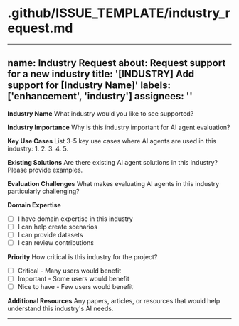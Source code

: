 # .github/ISSUE_TEMPLATE/industry_request.md
---
name: Industry Request
about: Request support for a new industry
title: '[INDUSTRY] Add support for [Industry Name]'
labels: ['enhancement', 'industry']
assignees: ''
---

**Industry Name**
What industry would you like to see supported?

**Industry Importance**
Why is this industry important for AI agent evaluation?

**Key Use Cases**
List 3-5 key use cases where AI agents are used in this industry:
1. 
2. 
3. 
4. 
5. 

**Existing Solutions**
Are there existing AI agent solutions in this industry? Please provide examples.

**Evaluation Challenges**
What makes evaluating AI agents in this industry particularly challenging?

**Domain Expertise**
- [ ] I have domain expertise in this industry
- [ ] I can help create scenarios
- [ ] I can provide datasets
- [ ] I can review contributions

**Priority**
How critical is this industry for the project?
- [ ] Critical - Many users would benefit
- [ ] Important - Some users would benefit
- [ ] Nice to have - Few users would benefit

**Additional Resources**
Any papers, articles, or resources that would help understand this industry's AI needs.

---